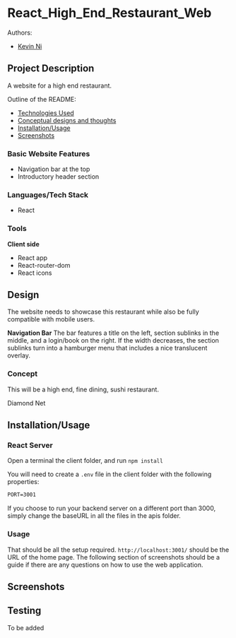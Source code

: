 # React_High_End_Restaurant_Web

 Authors: 
 - [Kevin Ni](https://github.com/Keeevini)

## Project Description

A website for a high end restaurant.

Outline of the README:
- [Technologies Used](#LanguagesTech-Stack)
- [Conceptual designs and thoughts](#Design)
- [Installation/Usage](#InstallationUsage)
- [Screenshots](#Screenshots)

### Basic Website Features
- Navigation bar at the top
- Introductory header section

### Languages/Tech Stack
- React

### Tools

**Client side**
- React app
- React-router-dom
- React icons

## Design
The website needs to showcase this restaurant while also be fully compatible with mobile users.

**Navigation Bar**
The bar features a title on the left, section sublinks in the middle, and a login/book on the right. If the width decreases, the section sublinks turn into a hamburger menu that includes a nice translucent overlay.



### Concept
This will be a high end, fine dining, sushi restaurant.

Diamond Net



## Installation/Usage

### React Server
Open a terminal the client folder, and run `npm install`

You will need to create a `.env` file in the client folder with the following properties:
```txt
PORT=3001
```

If you choose to run your backend server on a different port than 3000, simply change the baseURL in all the files in the apis folder.

### Usage
That should be all the setup required. `http://localhost:3001/` should be the URL of the home page. The following section of screenshots should be a guide if there are any questions on how to use the web application.

## Screenshots

## Testing
To be added
